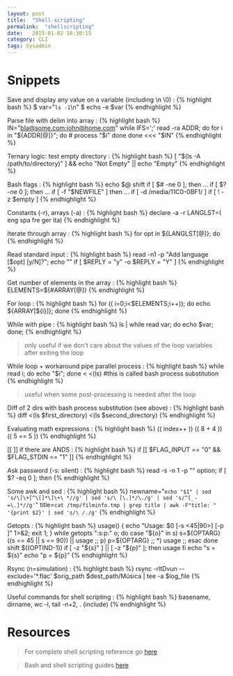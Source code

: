 ```yaml
---
layout: post
title:  "Shell-scripting"
permalink:  "shellscripting"
date:   2015-01-02 16:30:15
category: CLI
tags: Sysadmin
---
```

# Snippets

Save and display any value on a variable (including \n \0)
: {% highlight bash %}
$ var="`ls -1`\n"
$ echo -e $var
{% endhighlight %}

Parse file with delim into array
: {% highlight bash %}
IN="bla@some.com;john@home.com"
while IFS=';' read -ra ADDR; do
        for i in "${ADDR[@]}"; do
            # process "$i"
        done
    done <<< "$IN"
{% endhighlight %}

Ternary logic: test empty directory
: {% highlight bash %}
[ "$(ls -A /path/to/directory)" ] && echo "Not Empty" || echo "Empty"
{% endhighlight %}

Bash flags
: {% highlight bash %}
echo $@
shift
if [ $# -ne 0 ]; then ...
if [ $? -ne 0 ]; then ...
if [ -f "$NEWFILE" ] then ...
if [ -d /media/11C0-0BF1/ ]
if [ ! -z $empty ]
{% endhighlight %}

Constants (-r), arrays (-a)
: {% highlight bash %}
declare -a -r LANGLST=( eng spa fre ger ita)
{% endhighlight %}

Iterate through array
: {% highlight bash %}
for opt in ${LANGLST[@]}; do
{% endhighlight %}

Read standard input
: {% highlight bash %}
read -n1 -p "Add language [$opt] [y/N]?"; echo ""
if [ $REPLY = "y" -o $REPLY = "Y" ]
{% endhighlight %}

Get number of elements in the array
: {% highlight bash %}
ELEMENTS=${#ARRAY[@]}
{% endhighlight %}

For loop
: {% highlight bash %}
for (( i=0;i<$ELEMENTS;i++)); do echo ${ARRAY[${i}]}; done 
{% endhighlight %}

While with pipe
: {% highlight bash %}
ls | while read var; do echo $var; done;
{% endhighlight %}
> only useful if we don't care about the values of the loop variables after exiting the loop

While loop + workaround pipe parallel process
: {% highlight bash %}
while read i; do echo "$i"; done < <(ls)  #this is called bash process substitution
{% endhighlight %}
> useful when some post-processing is needed after the loop

Diff of 2 dirs with bash process substitution (see above)
: {% highlight bash %}
diff <(ls $first_directory) <(ls $second_directory)
{% endhighlight %}

Evaluating math expressions
: {% highlight bash %}
(( index++ ))
(( 8 + 4 ))
(( 5 == 5 ))
{% endhighlight %}

[[ ]] if there are ANDS
: {% highlight bash %}
if [[ $FLAG_INPUT == "0" && $FLAG_STDIN == "1" ]]
{% endhighlight %}

Ask password (-s: silent)
: {% highlight bash %}
    read -s -n 1 -p "" option;
    if [ $? -eq 0 ]; then
{% endhighlight %}

Some awk and sed
: {% highlight bash %}
newname="`echo "$1" | sed 's/\[\+[^\[]*\]\+\ *//g' | sed 's/\ [\.]*/\./g' | sed 's/^[_-=\.]*//g'`"
title=`cat /tmp/filminfo.tmp | grep title | awk -F"title: " '{print $2}' | sed 's/\ /./g'`
{% endhighlight %}

Getopts
: {% highlight bash %}
usage() { echo "Usage: $0 [-s <45|90>] [-p <string>]" 1>&2; exit 1; }
while getopts ":s:p:" o; do
    case "${o}" in
        s)
            s=${OPTARG}
            ((s == 45 || s == 90)) || usage
            ;;
        p)
            p=${OPTARG}
            ;;
        *)
            usage
            ;;
    esac
done
shift $((OPTIND-1))
if [ -z "${s}" ] || [ -z "${p}" ]; then
    usage
fi
echo "s = ${s}"
echo "p = ${p}"
{% endhighlight %}

Rsync (n=simulation)
: {% highlight bash %}
rsync -rltDvun --exclude='*.flac' $orig_path $dest_path/Música | tee -a $log_file
{% endhighlight %}

Useful commands for shell scripting
: {% highlight bash %}
basename, dirname, wc -l, tail -n+2, . (include)
{% endhighlight %}

# Resources

> For complete shell scripting reference go [here](http://www.tldp.org/LDP/abs/html/)

> Bash and shell scripting guides [here](http://wiki.bash-hackers.org)

